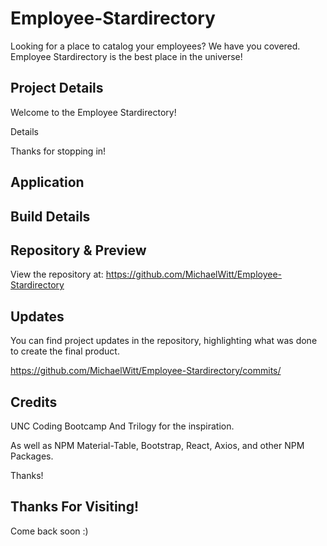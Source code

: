 # Employee-Stardirectory

Looking for a place to catalog your employees? We have you covered. Employee Stardirectory is the best place in the universe!

## Project Details

Welcome to the Employee Stardirectory!

Details

Thanks for stopping in!

## Application

<!-- Budget Bilder: https://budget-bilder.herokuapp.com/

Welcome: ![Screenshot](./public/imgs/budget-bilder.png) -->

## Build Details

<!-- This application was developed using: JavaScript, Progressive Web Applications, Service Worker, Node.js, Manifest, indexedDB, icons, API routes, Express, and more!  -->

## Repository & Preview

View the repository at: https://github.com/MichaelWitt/Employee-Stardirectory

<!-- Preview: ![Screenshot](./public/imgs/demo.png) -->

## Updates

You can find project updates in the repository, highlighting what was done to create the final product.

https://github.com/MichaelWitt/Employee-Stardirectory/commits/

## Credits

UNC Coding Bootcamp And Trilogy for the inspiration.

As well as NPM Material-Table, Bootstrap, React, Axios, and other NPM Packages.

Thanks!

## Thanks For Visiting!

Come back soon :)
